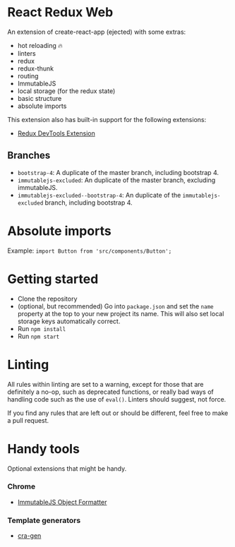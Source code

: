 # React Redux Web

An extension of create-react-app (ejected) with some extras:

- hot reloading :fire:
- linters
- redux
- redux-thunk
- routing
- ImmutableJS
- local storage (for the redux state)
- basic structure
- absolute imports

This extension also has built-in support for the following extensions:

- [Redux DevTools Extension](https://github.com/zalmoxisus/redux-devtools-extension#installation)

## Branches

- `bootstrap-4`: A duplicate of the master branch, including bootstrap 4.
- `immutablejs-excluded`: An duplicate of the master branch, excluding immutableJS.
- `immutablejs-excluded--bootstrap-4`: An duplicate of the `immutablejs-excluded` branch, including bootstrap 4.

# Absolute imports

Example: `import Button from 'src/components/Button';`

# Getting started

- Clone the repository
- (optional, but recommended) Go into `package.json` and set the `name` property
  at the top to your new project its name. This will also set local storage keys
  automatically correct.
- Run `npm install`
- Run `npm start`

# Linting

All rules within linting are set to a warning, except for those that are
definitely a no-op, such as deprecated functions, or really bad ways of handling
code such as the use of `eval()`. Linters should suggest, not force.

If you find any rules that are left out or should be different, feel free to
make a pull request.

# Handy tools

Optional extensions that might be handy.

### Chrome

- [ImmutableJS Object Formatter](https://chrome.google.com/webstore/detail/immutablejs-object-format/hgldghadipiblonfkkicmgcbbijnpeog)

### Template generators

- [cra-gen](https://github.com/kkoomen/cra-gen)
